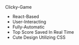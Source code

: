   Clicky-Game

- React-Based
- User-Interacting
- Fully-Automatic
- Top Score Saved In Real Time
- Cute Design Utilizing CSS


